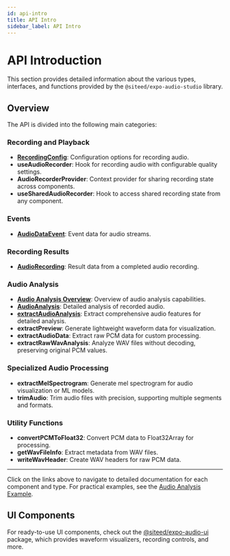 ```yaml
---
id: api-intro
title: API Intro
sidebar_label: API Intro
---
```


# API Introduction

This section provides detailed information about the various types, interfaces, and functions provided by the `@siteed/expo-audio-studio` library.

## Overview

The API is divided into the following main categories:

### Recording and Playback

- **[RecordingConfig](recording-config.md)**: Configuration options for recording audio.
- **useAudioRecorder**: Hook for recording audio with configurable quality settings.
- **AudioRecorderProvider**: Context provider for sharing recording state across components.
- **useSharedAudioRecorder**: Hook to access shared recording state from any component.

### Events

- **[AudioDataEvent](audio-data-event.md)**: Event data for audio streams.

### Recording Results

- **[AudioRecording](audio-recording.md)**: Result data from a completed audio recording.

### Audio Analysis

- **[Audio Analysis Overview](audio-features/audio-analysis-overview.md)**: Overview of audio analysis capabilities.
- **[AudioAnalysis](audio-features/audio-analysis.md)**: Detailed analysis of recorded audio.
- **[extractAudioAnalysis](audio-features/extract-audio-analysis.md)**: Extract comprehensive audio features for detailed analysis.
- **extractPreview**: Generate lightweight waveform data for visualization.
- **extractAudioData**: Extract raw PCM data for custom processing.
- **extractRawWavAnalysis**: Analyze WAV files without decoding, preserving original PCM values.

### Specialized Audio Processing

- **extractMelSpectrogram**: Generate mel spectrogram for audio visualization or ML models.
- **trimAudio**: Trim audio files with precision, supporting multiple segments and formats.

### Utility Functions

- **convertPCMToFloat32**: Convert PCM data to Float32Array for processing.
- **getWavFileInfo**: Extract metadata from WAV files.
- **writeWavHeader**: Create WAV headers for raw PCM data.

---

Click on the links above to navigate to detailed documentation for each component and type. For practical examples, see the [Audio Analysis Example](audio-features/audio-analysis-example.md).

## UI Components

For ready-to-use UI components, check out the [@siteed/expo-audio-ui](https://github.com/deeeed/expo-audio-stream/tree/main/packages/expo-audio-ui) package, which provides waveform visualizers, recording controls, and more.
